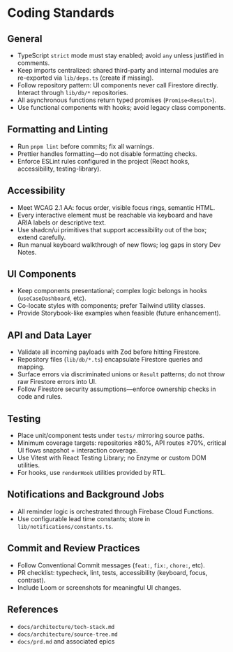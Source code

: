 # Coding Standards

## General

- TypeScript `strict` mode must stay enabled; avoid `any` unless justified in comments.
- Keep imports centralized: shared third-party and internal modules are re-exported via `lib/deps.ts` (create if missing).
- Follow repository pattern: UI components never call Firestore directly. Interact through `lib/db/*` repositories.
- All asynchronous functions return typed promises (`Promise<Result>`).
- Use functional components with hooks; avoid legacy class components.

## Formatting and Linting

- Run `pnpm lint` before commits; fix all warnings.
- Prettier handles formatting—do not disable formatting checks.
- Enforce ESLint rules configured in the project (React hooks, accessibility, testing-library).

## Accessibility

- Meet WCAG 2.1 AA: focus order, visible focus rings, semantic HTML.
- Every interactive element must be reachable via keyboard and have ARIA labels or descriptive text.
- Use shadcn/ui primitives that support accessibility out of the box; extend carefully.
- Run manual keyboard walkthrough of new flows; log gaps in story Dev Notes.

## UI Components

- Keep components presentational; complex logic belongs in hooks (`useCaseDashboard`, etc).
- Co-locate styles with components; prefer Tailwind utility classes.
- Provide Storybook-like examples when feasible (future enhancement).

## API and Data Layer

- Validate all incoming payloads with Zod before hitting Firestore.
- Repository files (`lib/db/*.ts`) encapsulate Firestore queries and mapping.
- Surface errors via discriminated unions or `Result` patterns; do not throw raw Firestore errors into UI.
- Follow Firestore security assumptions—enforce ownership checks in code and rules.

## Testing

- Place unit/component tests under `tests/` mirroring source paths.
- Minimum coverage targets: repositories ≥80%, API routes ≥70%, critical UI flows snapshot + interaction coverage.
- Use Vitest with React Testing Library; no Enzyme or custom DOM utilities.
- For hooks, use `renderHook` utilities provided by RTL.

## Notifications and Background Jobs

- All reminder logic is orchestrated through Firebase Cloud Functions.
- Use configurable lead time constants; store in `lib/notifications/constants.ts`.

## Commit and Review Practices

- Follow Conventional Commit messages (`feat:`, `fix:`, `chore:`, etc).
- PR checklist: typecheck, lint, tests, accessibility (keyboard, focus, contrast).
- Include Loom or screenshots for meaningful UI changes.

## References

- `docs/architecture/tech-stack.md`
- `docs/architecture/source-tree.md`
- `docs/prd.md` and associated epics
